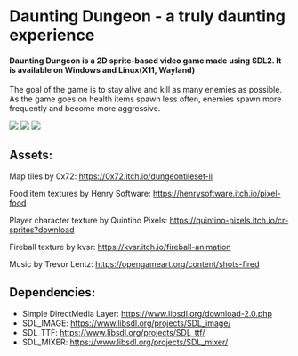 # Daunting Dungeon - a truly daunting experience


#### Daunting Dungeon is a 2D sprite-based video game made using SDL2. It is available on Windows and Linux(X11, Wayland)

The goal of the game is to stay alive and kill as many enemies as possible. As the game goes on health items spawn less often, enemies spawn more frequently and become more aggressive.

![](DauntingDungeon/Gifs/DDGif1.gif)
![](DauntingDungeon/Gifs/DDGif2.gif)
![](DauntingDungeon/Gifs/DDGif3.gif)

## Assets:
Map tiles by 0x72: https://0x72.itch.io/dungeontileset-ii

Food item textures by Henry Software: https://henrysoftware.itch.io/pixel-food

Player character texture by Quintino Pixels: https://quintino-pixels.itch.io/cr-sprites?download

Fireball texture by kvsr: https://kvsr.itch.io/fireball-animation

Music by Trevor Lentz: https://opengameart.org/content/shots-fired

## Dependencies:
* Simple DirectMedia Layer: https://www.libsdl.org/download-2.0.php
* SDL_IMAGE: https://www.libsdl.org/projects/SDL_image/
* SDL_TTF: https://www.libsdl.org/projects/SDL_ttf/
* SDL_MIXER: https://www.libsdl.org/projects/SDL_mixer/
